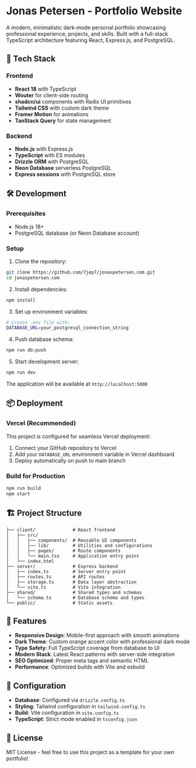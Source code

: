 # Jonas Petersen - Portfolio Website

A modern, minimalistic dark-mode personal portfolio showcasing professional experience, projects, and skills. Built with a full-stack TypeScript architecture featuring React, Express.js, and PostgreSQL.

## 🚀 Tech Stack

### Frontend
- **React 18** with TypeScript
- **Wouter** for client-side routing
- **shadcn/ui** components with Radix UI primitives
- **Tailwind CSS** with custom dark theme
- **Framer Motion** for animations
- **TanStack Query** for state management

### Backend
- **Node.js** with Express.js
- **TypeScript** with ES modules
- **Drizzle ORM** with PostgreSQL
- **Neon Database** serverless PostgreSQL
- **Express sessions** with PostgreSQL store

## 🛠️ Development

### Prerequisites
- Node.js 18+
- PostgreSQL database (or Neon Database account)

### Setup

1. Clone the repository:
```bash
git clone https://github.com/7jep7/jonaspetersen.com.git
cd jonaspetersen.com
```

2. Install dependencies:
```bash
npm install
```

3. Set up environment variables:
```bash
# Create .env file with:
DATABASE_URL=your_postgresql_connection_string
```

4. Push database schema:
```bash
npm run db:push
```

5. Start development server:
```bash
npm run dev
```

The application will be available at `http://localhost:5000`

## 📦 Deployment

### Vercel (Recommended)

This project is configured for seamless Vercel deployment:

1. Connect your GitHub repository to Vercel
2. Add your `DATABASE_URL` environment variable in Vercel dashboard
3. Deploy automatically on push to main branch

### Build for Production

```bash
npm run build
npm start
```

## 🏗️ Project Structure

```
├── client/              # React frontend
│   ├── src/
│   │   ├── components/  # Reusable UI components
│   │   ├── lib/         # Utilities and configurations
│   │   ├── pages/       # Route components
│   │   └── main.tsx     # Application entry point
│   └── index.html
├── server/              # Express backend
│   ├── index.ts         # Server entry point
│   ├── routes.ts        # API routes
│   ├── storage.ts       # Data layer abstraction
│   └── vite.ts          # Vite integration
├── shared/              # Shared types and schemas
│   └── schema.ts        # Database schema and types
└── public/              # Static assets
```

## 🎨 Features

- **Responsive Design**: Mobile-first approach with smooth animations
- **Dark Theme**: Custom orange accent color with professional dark mode
- **Type Safety**: Full TypeScript coverage from database to UI
- **Modern Stack**: Latest React patterns with server-side integration
- **SEO Optimized**: Proper meta tags and semantic HTML
- **Performance**: Optimized builds with Vite and esbuild

## 🔧 Configuration

- **Database**: Configured via `drizzle.config.ts`
- **Styling**: Tailwind configuration in `tailwind.config.ts`
- **Build**: Vite configuration in `vite.config.ts`
- **TypeScript**: Strict mode enabled in `tsconfig.json`

## 📄 License

MIT License - feel free to use this project as a template for your own portfolio!